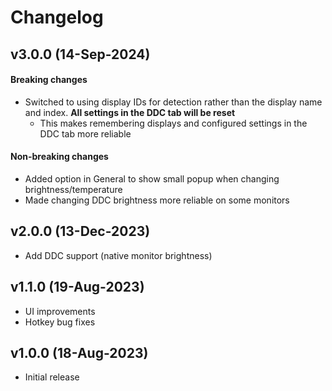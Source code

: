 # Changelog

## v3.0.0 (14-Sep-2024)
#### Breaking changes
- Switched to using display IDs for detection rather than the display name and index. **All settings in the DDC tab will be reset**
  - This makes remembering displays and configured settings in the DDC tab more reliable

#### Non-breaking changes
- Added option in General to show small popup when changing brightness/temperature
- Made changing DDC brightness more reliable on some monitors

## v2.0.0 (13-Dec-2023)
- Add DDC support (native monitor brightness)

## v1.1.0 (19-Aug-2023)
- UI improvements
- Hotkey bug fixes

## v1.0.0 (18-Aug-2023)
- Initial release
